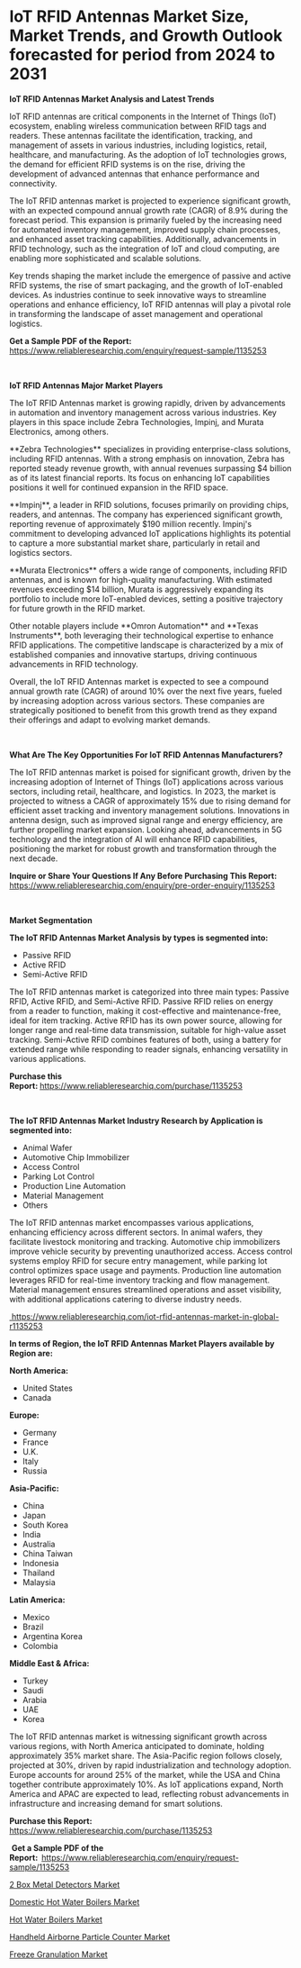 <p><h1>IoT RFID Antennas Market Size, Market Trends, and Growth Outlook forecasted for period from 2024 to 2031</h1></p><p><strong>IoT RFID Antennas Market Analysis and Latest Trends</strong></p>
<p><p>IoT RFID antennas are critical components in the Internet of Things (IoT) ecosystem, enabling wireless communication between RFID tags and readers. These antennas facilitate the identification, tracking, and management of assets in various industries, including logistics, retail, healthcare, and manufacturing. As the adoption of IoT technologies grows, the demand for efficient RFID systems is on the rise, driving the development of advanced antennas that enhance performance and connectivity.</p><p>The IoT RFID antennas market is projected to experience significant growth, with an expected compound annual growth rate (CAGR) of 8.9% during the forecast period. This expansion is primarily fueled by the increasing need for automated inventory management, improved supply chain processes, and enhanced asset tracking capabilities. Additionally, advancements in RFID technology, such as the integration of IoT and cloud computing, are enabling more sophisticated and scalable solutions.</p><p>Key trends shaping the market include the emergence of passive and active RFID systems, the rise of smart packaging, and the growth of IoT-enabled devices. As industries continue to seek innovative ways to streamline operations and enhance efficiency, IoT RFID antennas will play a pivotal role in transforming the landscape of asset management and operational logistics.</p></p>
<p><strong>Get a Sample PDF of the Report:&nbsp;</strong> <a href="https://www.reliableresearchiq.com/enquiry/request-sample/1135253?utm_campaign=1720&utm_medium=2&utm_source=Github&utm_content=ia&utm_term=20122024&utm_id=iot-rfid-antennas">https://www.reliableresearchiq.com/enquiry/request-sample/1135253</a></p>
<p>&nbsp;</p>
<p><strong>IoT RFID Antennas Major Market Players</strong></p>
<p><p>The IoT RFID Antennas market is growing rapidly, driven by advancements in automation and inventory management across various industries. Key players in this space include Zebra Technologies, Impinj, and Murata Electronics, among others.</p><p>**Zebra Technologies** specializes in providing enterprise-class solutions, including RFID antennas. With a strong emphasis on innovation, Zebra has reported steady revenue growth, with annual revenues surpassing $4 billion as of its latest financial reports. Its focus on enhancing IoT capabilities positions it well for continued expansion in the RFID space.</p><p>**Impinj**, a leader in RFID solutions, focuses primarily on providing chips, readers, and antennas. The company has experienced significant growth, reporting revenue of approximately $190 million recently. Impinj's commitment to developing advanced IoT applications highlights its potential to capture a more substantial market share, particularly in retail and logistics sectors.</p><p>**Murata Electronics** offers a wide range of components, including RFID antennas, and is known for high-quality manufacturing. With estimated revenues exceeding $14 billion, Murata is aggressively expanding its portfolio to include more IoT-enabled devices, setting a positive trajectory for future growth in the RFID market.</p><p>Other notable players include **Omron Automation** and **Texas Instruments**, both leveraging their technological expertise to enhance RFID applications. The competitive landscape is characterized by a mix of established companies and innovative startups, driving continuous advancements in RFID technology.</p><p>Overall, the IoT RFID Antennas market is expected to see a compound annual growth rate (CAGR) of around 10% over the next five years, fueled by increasing adoption across various sectors. These companies are strategically positioned to benefit from this growth trend as they expand their offerings and adapt to evolving market demands.</p></p>
<p>&nbsp;</p>
<p><strong>What Are The Key Opportunities For IoT RFID Antennas Manufacturers?</strong></p>
<p><p>The IoT RFID antennas market is poised for significant growth, driven by the increasing adoption of Internet of Things (IoT) applications across various sectors, including retail, healthcare, and logistics. In 2023, the market is projected to witness a CAGR of approximately 15% due to rising demand for efficient asset tracking and inventory management solutions. Innovations in antenna design, such as improved signal range and energy efficiency, are further propelling market expansion. Looking ahead, advancements in 5G technology and the integration of AI will enhance RFID capabilities, positioning the market for robust growth and transformation through the next decade.</p></p>
<p><strong>Inquire or Share Your Questions If Any Before Purchasing This Report:</strong> <a href="https://www.reliableresearchiq.com/enquiry/pre-order-enquiry/1135253?utm_campaign=1720&utm_medium=2&utm_source=Github&utm_content=ia&utm_term=20122024&utm_id=iot-rfid-antennas">https://www.reliableresearchiq.com/enquiry/pre-order-enquiry/1135253</a></p>
<p>&nbsp;</p>
<p><strong>Market Segmentation</strong></p>
<p><strong>The IoT RFID Antennas Market Analysis by types is segmented into:</strong></p>
<p><ul><li>Passive RFID</li><li>Active RFID</li><li>Semi-Active RFID</li></ul></p>
<p><p>The IoT RFID antennas market is categorized into three main types: Passive RFID, Active RFID, and Semi-Active RFID. Passive RFID relies on energy from a reader to function, making it cost-effective and maintenance-free, ideal for item tracking. Active RFID has its own power source, allowing for longer range and real-time data transmission, suitable for high-value asset tracking. Semi-Active RFID combines features of both, using a battery for extended range while responding to reader signals, enhancing versatility in various applications.</p></p>
<p><strong>Purchase this Report:&nbsp;</strong><a href="https://www.reliableresearchiq.com/purchase/1135253?utm_campaign=1720&utm_medium=2&utm_source=Github&utm_content=ia&utm_term=20122024&utm_id=iot-rfid-antennas">https://www.reliableresearchiq.com/purchase/1135253</a></p>
<p>&nbsp;</p>
<p><strong>The IoT RFID Antennas Market Industry Research by Application is segmented into:</strong></p>
<p><ul><li>Animal Wafer</li><li>Automotive Chip Immobilizer</li><li>Access Control</li><li>Parking Lot Control</li><li>Production Line Automation</li><li>Material Management</li><li>Others</li></ul></p>
<p><p>The IoT RFID antennas market encompasses various applications, enhancing efficiency across different sectors. In animal wafers, they facilitate livestock monitoring and tracking. Automotive chip immobilizers improve vehicle security by preventing unauthorized access. Access control systems employ RFID for secure entry management, while parking lot control optimizes space usage and payments. Production line automation leverages RFID for real-time inventory tracking and flow management. Material management ensures streamlined operations and asset visibility, with additional applications catering to diverse industry needs.</p></p>
<p><a href="https://www.reliableresearchiq.com/iot-rfid-antennas-market-in-global-r1135253?utm_campaign=1720&utm_medium=2&utm_source=Github&utm_content=ia&utm_term=20122024&utm_id=iot-rfid-antennas">&nbsp;https://www.reliableresearchiq.com/iot-rfid-antennas-market-in-global-r1135253</a></p>
<p><strong>In terms of Region, the IoT RFID Antennas Market Players available by Region are:</strong></p>
<p>
    <p> <strong> North America: </strong>
        <ul>
            <li>United States</li>
            <li>Canada</li>
        </ul>
        </p> 
    <p> <strong> Europe: </strong>
        <ul>
            <li>Germany</li>
            <li>France</li>
            <li>U.K.</li>
            <li>Italy</li>
            <li>Russia</li>
        </ul>
        </p> 
    <p> <strong> Asia-Pacific: </strong>
        <ul>
            <li>China</li>
            <li>Japan</li>
            <li>South Korea</li>
            <li>India</li>
            <li>Australia</li>
            <li>China Taiwan</li>
            <li>Indonesia</li>
            <li>Thailand</li>
            <li>Malaysia</li>
        </ul>
        </p> 
    <p> <strong> Latin America: </strong>
        <ul>
            <li>Mexico</li>
            <li>Brazil</li>
            <li>Argentina Korea</li>
            <li>Colombia</li>
        </ul>
        </p> 
    <p> <strong> Middle East & Africa: </strong>
        <ul>
            <li>Turkey</li>
            <li>Saudi</li>
            <li>Arabia</li>
            <li>UAE</li>
            <li>Korea</li>
        </ul>
    </p>
    </p>
<p><p>The IoT RFID antennas market is witnessing significant growth across various regions, with North America anticipated to dominate, holding approximately 35% market share. The Asia-Pacific region follows closely, projected at 30%, driven by rapid industrialization and technology adoption. Europe accounts for around 25% of the market, while the USA and China together contribute approximately 10%. As IoT applications expand, North America and APAC are expected to lead, reflecting robust advancements in infrastructure and increasing demand for smart solutions.</p></p>
<p><strong>Purchase this Report: </strong><a href="https://www.reliableresearchiq.com/purchase/1135253?utm_campaign=1720&utm_medium=2&utm_source=Github&utm_content=ia&utm_term=20122024&utm_id=iot-rfid-antennas">https://www.reliableresearchiq.com/purchase/1135253</a></p>
<p>&nbsp;<strong>Get a Sample PDF of the Report:&nbsp;&nbsp;</strong><a href="https://www.reliableresearchiq.com/enquiry/request-sample/1135253?utm_campaign=1720&utm_medium=2&utm_source=Github&utm_content=ia&utm_term=20122024&utm_id=iot-rfid-antennas">https://www.reliableresearchiq.com/enquiry/request-sample/1135253</a></p>
<p><strong></strong></p>
<p><p><a href="https://www.linkedin.com/pulse/2-box-metal-detectors-market-expansion-from-2024-2031-growth-drqoe?utm_campaign=1720&utm_medium=2&utm_source=Github&utm_content=ia&utm_term=20122024&utm_id=iot-rfid-antennas">2 Box Metal Detectors Market</a></p><p><a href="https://www.linkedin.com/pulse/projected-revenue-market-growth-domestic-hot-water-boilers-zapoe?utm_campaign=1720&utm_medium=2&utm_source=Github&utm_content=ia&utm_term=20122024&utm_id=iot-rfid-antennas">Domestic Hot Water Boilers Market</a></p><p><a href="https://www.linkedin.com/pulse/hot-water-boilers-market-insights-size-share-growth-drivers-wd5qe?utm_campaign=1720&utm_medium=2&utm_source=Github&utm_content=ia&utm_term=20122024&utm_id=iot-rfid-antennas">Hot Water Boilers Market</a></p><p><a href="https://www.linkedin.com/pulse/future-revenue-market-insights-handheld-airborne-particle-counter-nrjze?utm_campaign=1720&utm_medium=2&utm_source=Github&utm_content=ia&utm_term=20122024&utm_id=iot-rfid-antennas">Handheld Airborne Particle Counter Market</a></p><p><a href="https://www.linkedin.com/pulse/freeze-granulation-market-scope-offering-deep-insights-historical-edhue?utm_campaign=1720&utm_medium=2&utm_source=Github&utm_content=ia&utm_term=20122024&utm_id=iot-rfid-antennas">Freeze Granulation Market</a></p></p>